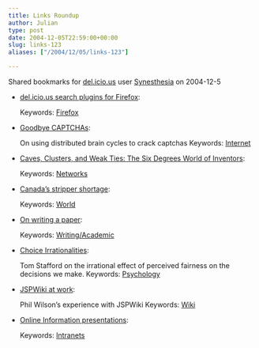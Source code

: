 ```yaml
---
title: Links Roundup
author: Julian
type: post
date: 2004-12-05T22:59:00+00:00
slug: links-123 
aliases: ["/2004/12/05/links-123"]

---
```

Shared bookmarks for [del.icio.us][1] user  [Synesthesia][2] on 2004-12-5

  * [del.icio.us search plugins for Firefox][3]:
   
    Keywords: [Firefox][4]
  * [Goodbye CAPTCHAs][5]:
  
    On using distributed brain cycles to crack captchas Keywords: [Internet][6]
  * [Caves, Clusters, and Weak Ties: The Six Degrees World of Inventors][7]:
   
    Keywords: [Networks][8]
  * [Canada&#8217;s stripper shortage][9]:
   
    Keywords: [World][10]
  * [On writing a paper][11]:
   
    Keywords: [Writing/Academic][12]
  * [Choice Irrationalities][13]:
  
    Tom Stafford on the irrational effect of perceived fairness on the decisions we make. Keywords: [Psychology][14]
  * [JSPWiki at work][15]:
  
    Phil Wilson&#8217;s experience with JSPWiki Keywords: [Wiki][16]
  * [Online Information presentations][17]:
   
    Keywords: [Intranets][18]

 [1]: https://del.icio.us/
 [2]: https://del.icio.us/synesthesia
 [3]: https://cheerleader.yoz.com/archives/001802.html "https://cheerleader.yoz.com/archives/001802.html"
 [4]: https://del.icio.us/synesthesia/Firefox
 [5]: https://cheerleader.yoz.com/archives/001819.html "https://cheerleader.yoz.com/archives/001819.html"
 [6]: https://del.icio.us/synesthesia/Internet
 [7]: https://hbsworkingknowledge.hbs.edu/item.jhtml?id=4516 "https://hbsworkingknowledge.hbs.edu/item.jhtml?id=4516"
 [8]: https://del.icio.us/synesthesia/Networks
 [9]: https://hurryupharry.bloghouse.net/archives/2004/12/05/canadas_stripper_shortage.php "https://hurryupharry.bloghouse.net/archives/2004/12/05/canadas_stripper_shortage.php"
 [10]: https://del.icio.us/synesthesia/World
 [11]: https://www.danieldrezner.com/teaching/writing.htm "https://www.danieldrezner.com/teaching/writing.htm"
 [12]: https://del.icio.us/synesthesia/Writing/Academic
 [13]: https://www.mindhacks.com/blog/2004/12/choice_irrationaliti.html "https://www.mindhacks.com/blog/2004/12/choice_irrationaliti.html"
 [14]: https://del.icio.us/synesthesia/Psychology
 [15]: https://www.philwilson.org/blog/2004/10/jspwiki-at-work.html "https://www.philwilson.org/blog/2004/10/jspwiki-at-work.html"
 [16]: https://del.icio.us/synesthesia/Wiki
 [17]: https://www.steptwo.com.au/columntwo/archives/001514.html "https://www.steptwo.com.au/columntwo/archives/001514.html"
 [18]: https://del.icio.us/synesthesia/Intranets